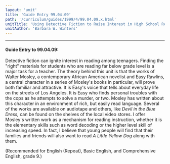 ```yaml
---
layout: 'unit'
title: 'Guide Entry 99.04.09'
path: '/curriculum/guides/1999/4/99.04.09.x.html'
unitTitle: 'Using Detective Fiction to Raise Interest in High School Readers'
unitAuthor: 'Barbara W. Winters'
---
```


<body>
<hr/>
 <h4>
  Guide Entry to 99.04.09:
 </h4>
 Detective fiction can ignite interest in reading among teenagers. Finding the "right" materials for students who are reading far below grade level is a major task for a teacher. The theory behind this unit is that the works of Walter Mosley, a contemporary African American novelist and Easy Rawlins, a central character in a series of Mosley's books in particular, will prove both familiar and attractive. It is Easy's voice that tells about everyday life on the streets of Los Angeles. It is Easy who finds personal troubles with the cops as he attempts to solve a murder, or two. Mosley has written about this character in an environment of rich, but easily read language. Several of the works are available on audiotape and others, like
 <i>
  Devil in the Blue Dress,
 </i>
 can be found on the shelves of the local video stores.  I offer Mosley's written work as a mechanism for reading instruction, whether it is the elementary skills such as word decoding or the higher level skill of increasing speed. In fact, I believe that young people will find that their families and friends will also want to read
 <i>
  A Little Yellow Dog
 </i>
 along with them.
 <p>
  (Recommended for English (Repeat), Basic English, and Comprehensive English, grade 9.)
 </p>

</body>
